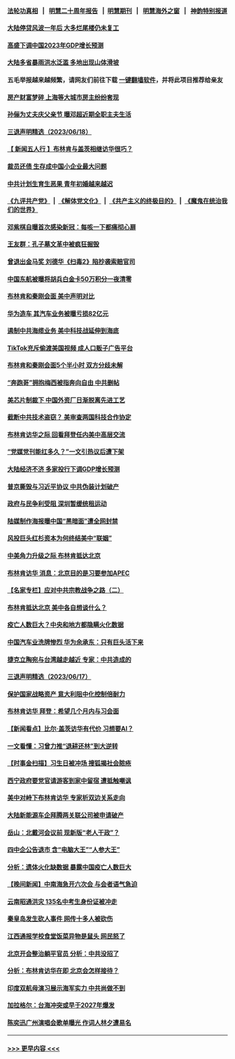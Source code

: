 #### [法轮功真相](https://github.com/gfw-breaker/truth/blob/master/README.md?t=0) &nbsp;&nbsp;|&nbsp;&nbsp; [明慧二十周年报告](https://github.com/gfw-breaker/mh-reports/blob/master/README.md?t=0) &nbsp;&nbsp;|&nbsp;&nbsp;[明慧期刊](https://github.com/gfw-breaker/mh-qikan) &nbsp;&nbsp;|&nbsp;&nbsp; [明慧海外之窗](https://github.com/gfw-breaker/mh-news/blob/master/README.md?t=0) &nbsp;&nbsp;|&nbsp;&nbsp; [神韵特别报道](https://github.com/gfw-breaker/mh-news/blob/master/shenyun.md?t=0)
#### [大陆停贷风波一年后 大多烂尾楼仍未复工](../pages/nsc413/n14018658.md?t=06191543) 
#### [高盛下调中国2023年GDP增长预测](../pages/nsc413/n14018677.md?t=06191543) 
#### [大陆多省暴雨洪水泛滥 多地出现山体滑坡](../pages/nsc413/n14018575.md?t=06191543) 
#### 五毛举报越来越频繁，请网友们前往下载 [一键翻墙软件](https://github.com/gfw-breaker/ssr-accounts)，并将此项目推荐给亲友
#### [房产财富梦碎 上海等大城市房主纷纷套现](../pages/nsc413/n14018544.md?t=06191543) 
#### [孙俪为丈夫庆父亲节 曝邓超近期全职主夫生活](../pages/nsc413/n14018472.md?t=06191543) 
#### [三退声明精选（2023/06/18）](../pages/nsc413/n14018593.md?t=06191543) 
#### [【 新闻五人行 】布林肯与盖茨相继访华很巧？](../pages/nsc413/n14018489.md?t=06191543) 
#### [裁员还债 生存成中国小企业最大问题](../pages/nsc413/n14018491.md?t=06191543) 
#### [中共计划生育生恶果 青年初婚越来越迟](../pages/nsc413/n14018492.md?t=06191543) 
#### [《九评共产党》](https://github.com/begood0513/9ping.md/blob/master/README.md) &nbsp;|&nbsp; [《解体党文化》](../../../../jtdwh.md/blob/master/README.md)  &nbsp;|&nbsp; [《共产主义的终极目的》](../../../../gczydzjmd.md/blob/master/README.md) &nbsp;|&nbsp; [《魔鬼在统治我们的世界》](../../../../mgztzwmdsj.md/blob/master/README.md) 
#### [邓紫棋自曝首次感染新冠：每咳一下都痛彻心扉](../pages/nsc413/n14018437.md?t=06191543) 
#### [王友群：孔子墓文革中被疯狂掘毁](../pages/nsc413/n14018409.md?t=06191543) 
#### [曾退出金马奖 刘德华《扫毒2》陷抄袭索赔官司](../pages/nsc413/n14018383.md?t=06191543) 
#### [中国东航被曝将胡兵白金卡50万积分一夜清零](../pages/nsc413/n14018439.md?t=06191543) 
#### [布林肯和秦刚会面 美中声明对比](../pages/nsc413/n14018469.md?t=06191543) 
#### [华为造车 其汽车业务被曝亏损82亿元](../pages/nsc413/n14018387.md?t=06191543) 
#### [遏制中共海缆业务 美中科技战延伸到海底](../pages/nsc413/n14018151.md?t=06191543) 
#### [TikTok充斥偷渡美国视频 成人口贩子广告平台](../pages/nsc413/n14018397.md?t=06191543) 
#### [布林肯和秦刚会面5个半小时 双方分歧未解](../pages/nsc413/n14018244.md?t=06191543) 
#### [“奔跑哥”拥抱梅西被指奔向自由 中共删帖](../pages/nsc413/n14018351.md?t=06191543) 
#### [美芯片制裁下 中国外资厂日渐脱离先进工艺](../pages/nsc413/n14018374.md?t=06191543) 
#### [截断中共技术盗窃？ 美审查两国科技合作协定](../pages/nsc413/n14018310.md?t=06191543) 
#### [布林肯访华之际 回看拜登任内美中高层交流](../pages/nsc413/n14018243.md?t=06191543) 
#### [“党媒党刊能扛多久？”一文引热议后遭下架](../pages/nsc413/n14018188.md?t=06191543) 
#### [大陆经济不济 多家投行下调GDP增长预测](../pages/nsc413/n14018201.md?t=06191543) 
#### [普京撕毁与习近平协议 中共伪装计划破产](../pages/nsc413/n14018227.md?t=06191543) 
#### [政府与民争利受阻 深圳暂缓统租运动](../pages/nsc413/n14018223.md?t=06191543) 
#### [陆媒制作海报曝中国“黑暗面”遭全网封禁](../pages/nsc413/n14018148.md?t=06191543) 
#### [风投巨头红杉资本为何终结美中“联姻”](../pages/nsc413/n14018040.md?t=06191543) 
#### [中美角力升级之际 布林肯抵达北京](../pages/nsc413/n14018163.md?t=06191543) 
#### [布林肯访华 消息：北京目的是习要参加APEC](../pages/nsc413/n14018111.md?t=06191543) 
#### [【名家专栏】应对中共宗教战争之路（二）](../pages/nsc413/n14010376.md?t=06191543) 
#### [布林肯抵达北京 美中各自想谈什么？](../pages/nsc413/n14018085.md?t=06191543) 
#### [疫亡人数巨大？中央和地方都隐瞒火化数据](../pages/nsc413/n14018021.md?t=06191543) 
#### [中国汽车业洗牌惨烈 华为余承东：只有巨头活下来](../pages/nsc413/n14018053.md?t=06191543) 
#### [捷克立陶宛与台湾越走越近 专家：中共造成的](../pages/nsc413/n14017118.md?t=06191543) 
#### [三退声明精选（2023/06/17）](../pages/nsc413/n14018086.md?t=06191543) 
#### [保护国家战略资产 意大利阻中化控制倍耐力](../pages/nsc413/n14018042.md?t=06191543) 
#### [布林肯访华 拜登：希望几个月内与习会面](../pages/nsc413/n14018054.md?t=06191543) 
#### [【新闻看点】比尔‧盖茨访华有代价 习想要AI？](../pages/nsc413/n14017698.md?t=06191543) 
#### [一文看懂：习曾力推“退耕还林”到大逆转](../pages/nsc413/n14017950.md?t=06191543) 
#### [【时事金扫描】习生日被冲场 搜狐揭社会脓疮](../pages/nsc413/n14018018.md?t=06191543) 
#### [西宁政府要党官请游客到家中留宿 遭抵触嘲讽](../pages/nsc413/n14018033.md?t=06191543) 
#### [美中对峙下布林肯访华 专家析双边关系走向](../pages/nsc413/n14017083.md?t=06191543) 
#### [大陆新能源车企拜腾两关联公司被申请破产](../pages/nsc413/n14017928.md?t=06191543) 
#### [岳山：北戴河会议前 现新版“老人干政”？](../pages/nsc413/n14017963.md?t=06191543) 
#### [四中企公告退市 含“电脑大王”“人参大王”](../pages/nsc413/n14017908.md?t=06191543) 
#### [分析：遗体火化缺数据 暴露中国疫亡人数巨大](../pages/nsc413/n14017927.md?t=06191543) 
#### [【晚间新闻】中南海急开六次会 与会者语气急迫](../pages/nsc413/n14017887.md?t=06191543) 
#### [云南昭通洪灾 135名中考生身份证被冲走](../pages/nsc413/n14017885.md?t=06191543) 
#### [秦皇岛发生砍人事件 网传十多人被砍伤](../pages/nsc413/n14017858.md?t=06191543) 
#### [江西通报学校食堂饭菜异物是鼠头 网民怒了](../pages/nsc413/n14017841.md?t=06191543) 
#### [北京开会整治躺平官员 分析：中共没招了](../pages/nsc413/n14017807.md?t=06191543) 
#### [分析：布林肯访华在即 北京会怎样接待？](../pages/nsc413/n14017661.md?t=06191543) 
#### [印度双航母演习展示海军实力 中共尚做不到](../pages/nsc413/n14017780.md?t=06191543) 
#### [加拉格尔：台海冲突或早于2027年爆发](../pages/nsc413/n14017652.md?t=06191543) 
#### [陈奕迅广州演唱会歌单曝光 作词人林夕遭易名](../pages/nsc413/n14017676.md?t=06191543) 

----
#### [ >>> 更早内容 <<< ](../indexes/nsc413-earlier.md)
